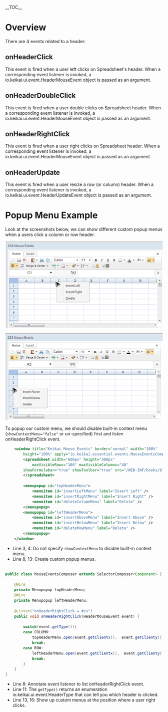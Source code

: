 \_\_TOC\_\_

# Overview

There are 4 events related to a header:

## onHeaderClick

This event is fired when a user left clicks on Spreadsheet's header.
When a corresponding event listener is invoked, a
<javadoc directory="keikai">io.keikai.ui.event.HeaderMouseEvent</javadoc>
object is passed as an argument.

## onHeaderDoubleClick

This event is fired when a user double clicks on Spreadsheet header.
When a corresponding event listener is invoked, a
<javadoc directory="keikai">io.keikai.ui.event.HeaderMouseEvent</javadoc>
object is passed as an argument.

## onHeaderRightClick

This event is fired when a user right clicks on Spreadsheet header. When
a corresponding event listener is invoked, a
<javadoc directory="keikai">io.keikai.ui.event.HeaderMouseEvent</javadoc>
object is passed as an argument.

## onHeaderUpdate

This event is fired when a user resize a row (or column) header. When a
corresponding event listener is invoked, a
<javadoc directory="keikai">io.keikai.ui.event.HeaderUpdateEvent</javadoc>
object is passed as an argument.

# Popup Menu Example

Look at the screenshots below, we can show different custom popup menus
when a users click a column or row header.

![ center](/assets/images/dev-ref/zss-essentials-events-columnMenu.png " center")

![ center](/assets/images/dev-ref/zss-essentials-events-rowMenu.png " center")

To popup our custom menu, we should disable built-in context menu
(`showContextMenu="false"` or un-specified) first and listen
onHeaderRightClick event.

``` xml
    <window title="Keikai Mouse Events" border="normal" width="100%"
        height="100%" apply="io.keikai.essential.events.MouseEventsComposer">
        <spreadsheet width="600px" height="300px" 
            maxVisibleRows="100" maxVisibleColumns="40" 
        showFormulabar="true" showToolbar="true" src="/WEB-INF/books/blank.xlsx" >
        </spreadsheet>

        <menupopup id="topHeaderMenu">
            <menuitem id="insertLeftMenu" label="Insert Left" />
            <menuitem id="insertRightMenu" label="Insert Right" />
            <menuitem id="deleteColumnMenu" label="Delete" />
        </menupopup>
        <menupopup id="leftHeaderMenu">
            <menuitem id="insertAboveMenu" label="Insert Above" />
            <menuitem id="insertBelowMenu" label="Insert Below" />
            <menuitem id="deleteRowMenu" label="Delete" />
        </menupopup>
    </window>
```

  - Line 3, 4: Do not specify `showContextMenu` to disable built-in
    context menu.
  - Line 8, 13: Create custom popup menus.

<!-- end list -->

``` java

public class MouseEventsComposer extends SelectorComposer<Component> {

    @Wire
    private Menupopup topHeaderMenu;
    @Wire
    private Menupopup leftHeaderMenu;
    
    @Listen("onHeaderRightClick = #ss")
    public void onHeaderRightClick(HeaderMouseEvent event) {
        
        switch(event.getType()){
        case COLUMN:
            topHeaderMenu.open(event.getClientx(),  event.getClienty());
            break;
        case ROW:
            leftHeaderMenu.open(event.getClientx(),  event.getClienty());
            break;
        }
    }
}
```

  - Line 8: Annotate event listener to list onHeaderRightClick event.
  - Line 11: The `getType()` returns an enumeration
    <javadoc>io.keikai.ui.event.HeaderType</javadoc> that can tell
    you which header is clicked.
  - Line 13, 16: Show up custom menus at the position where a user right
    clicks.
